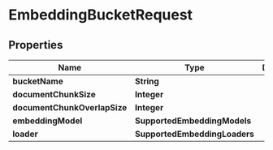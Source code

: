 

# EmbeddingBucketRequest


## Properties

| Name | Type | Description | Notes |
|------------ | ------------- | ------------- | -------------|
|**bucketName** | **String** |  |  |
|**documentChunkSize** | **Integer** |  |  [optional] |
|**documentChunkOverlapSize** | **Integer** |  |  [optional] |
|**embeddingModel** | **SupportedEmbeddingModels** |  |  [optional] |
|**loader** | **SupportedEmbeddingLoaders** |  |  [optional] |



